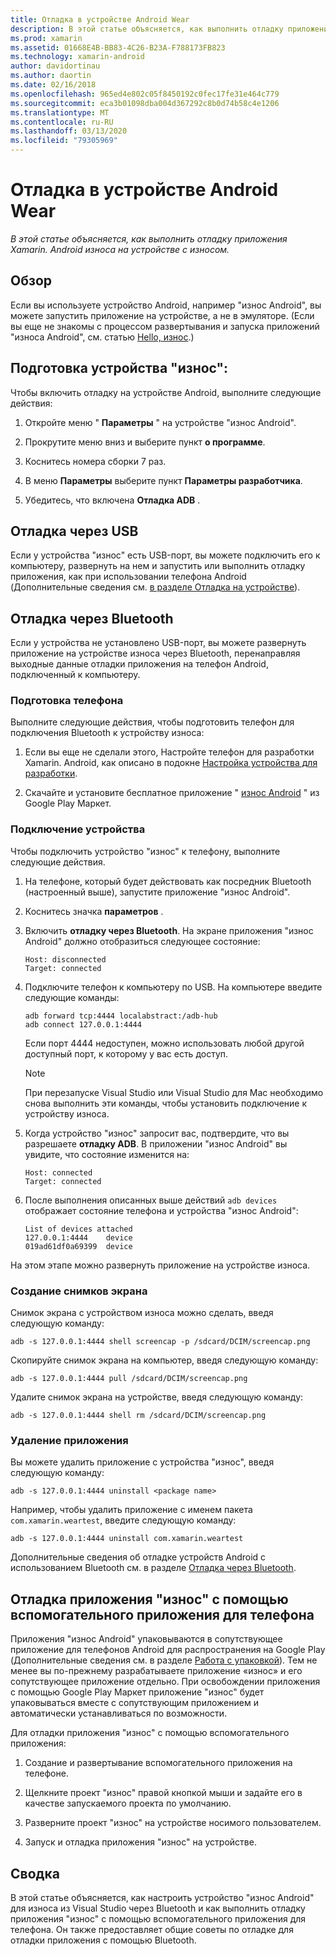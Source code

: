 ```yaml
---
title: Отладка в устройстве Android Wear
description: В этой статье объясняется, как выполнить отладку приложения Xamarin. Android износа на устройстве с износом.
ms.prod: xamarin
ms.assetid: 01668E4B-BB83-4C26-B23A-F788173FB823
ms.technology: xamarin-android
author: davidortinau
ms.author: daortin
ms.date: 02/16/2018
ms.openlocfilehash: 965ed4e802c05f8450192c0fec17fe31e464c779
ms.sourcegitcommit: eca3b01098dba004d367292c8b0d74b58c4e1206
ms.translationtype: MT
ms.contentlocale: ru-RU
ms.lasthandoff: 03/13/2020
ms.locfileid: "79305969"
---
```

# <a name="debug-on-a-wear-device"></a>Отладка в устройстве Android Wear

_В этой статье объясняется, как выполнить отладку приложения Xamarin. Android износа на устройстве с износом._

## <a name="overview"></a>Обзор

Если вы используете устройство Android, например "износ Android", вы можете запустить приложение на устройстве, а не в эмуляторе. (Если вы еще не знакомы с процессом развертывания и запуска приложений "износа Android", см. статью [Hello, износ](~/android/wear/get-started/hello-wear.md).)

## <a name="prepare-the-wear-device"></a>Подготовка устройства "износ":

Чтобы включить отладку на устройстве Android, выполните следующие действия:

1. Откройте меню " **Параметры** " на устройстве "износ Android".

2. Прокрутите меню вниз и выберите пункт **о программе**.

3. Коснитесь номера сборки 7 раз.

4. В меню **Параметры** выберите пункт **Параметры разработчика**.

5. Убедитесь, что включена **Отладка ADB** .

## <a name="debugging-over-usb"></a>Отладка через USB

Если у устройства "износ" есть USB-порт, вы можете подключить его к компьютеру, развернуть на нем и запустить или выполнить отладку приложения, как при использовании телефона Android (Дополнительные сведения см. [в разделе Отладка на устройстве](~/android/deploy-test/debugging/debug-on-device.md)).

## <a name="debugging-over-bluetooth"></a>Отладка через Bluetooth

Если у устройства не установлено USB-порт, вы можете развернуть приложение на устройстве износа через Bluetooth, перенаправляя выходные данные отладки приложения на телефон Android, подключенный к компьютеру. 

### <a name="prepare-your-phone"></a>Подготовка телефона

Выполните следующие действия, чтобы подготовить телефон для подключения Bluetooth к устройству износа: 

1. Если вы еще не сделали этого, Настройте телефон для разработки Xamarin. Android, как описано в подокне [Настройка устройства для разработки](~/android/get-started/installation/set-up-device-for-development.md).

2. Скачайте и установите бесплатное приложение " [износ Android](https://play.google.com/store/apps/details?id=com.google.android.wearable.app) " из Google Play Маркет.

### <a name="connect-the-device"></a>Подключение устройства

Чтобы подключить устройство "износ" к телефону, выполните следующие действия.

1. На телефоне, который будет действовать как посредник Bluetooth (настроенный выше), запустите приложение "износ Android". 

2. Коснитесь значка **параметров** .

3. Включить **отладку через Bluetooth**. На экране приложения "износ Android" должно отобразиться следующее состояние:

    ```
    Host: disconnected
    Target: connected
    ```

4. Подключите телефон к компьютеру по USB. На компьютере введите следующие команды:

    ```shell
    adb forward tcp:4444 localabstract:/adb-hub
    adb connect 127.0.0.1:4444
    ```

    Если порт 4444 недоступен, можно использовать любой другой доступный порт, к которому у вас есть доступ. 

    > [!NOTE]
    > При перезапуске Visual Studio или Visual Studio для Mac необходимо снова выполнить эти команды, чтобы установить подключение к устройству износа.

5. Когда устройство "износ" запросит вас, подтвердите, что вы разрешаете **отладку ADB**. В приложении "износ Android" вы увидите, что состояние изменится на:

    ```
    Host: connected
    Target: connected
    ```

6. После выполнения описанных выше действий `adb devices` отображает состояние телефона и устройства "износ Android":

    ```
    List of devices attached
    127.0.0.1:4444    device
    019ad61df0a69399  device
    ```

На этом этапе можно развернуть приложение на устройстве износа.

<a name="screenshots" />

### <a name="taking-screenshots"></a>Создание снимков экрана

Снимок экрана с устройством износа можно сделать, введя следующую команду: 

```shell
adb -s 127.0.0.1:4444 shell screencap -p /sdcard/DCIM/screencap.png
```

Скопируйте снимок экрана на компьютер, введя следующую команду:

```shell
adb -s 127.0.0.1:4444 pull /sdcard/DCIM/screencap.png
```

Удалите снимок экрана на устройстве, введя следующую команду:

```shell
adb -s 127.0.0.1:4444 shell rm /sdcard/DCIM/screencap.png
```

### <a name="uninstalling-an-app"></a>Удаление приложения

Вы можете удалить приложение с устройства "износ", введя следующую команду:

```shell
adb -s 127.0.0.1:4444 uninstall <package name>
```

Например, чтобы удалить приложение с именем пакета `com.xamarin.weartest`, введите следующую команду:

```shell
adb -s 127.0.0.1:4444 uninstall com.xamarin.weartest
```

Дополнительные сведения об отладке устройств Android с использованием Bluetooth см. в разделе [Отладка через Bluetooth](https://developer.android.com/training/wearables/apps/bt-debugging.html).

## <a name="debugging-a-wear-app-with-a-companion-phone-app"></a>Отладка приложения "износ" с помощью вспомогательного приложения для телефона

Приложения "износ Android" упаковываются в сопутствующее приложение для телефонов Android для распространения на Google Play (Дополнительные сведения см. в разделе [Работа с упаковкой](~/android/wear/deploy-test/packaging.md)). Тем не менее вы по-прежнему разрабатываете приложение «износ» и его сопутствующее приложение отдельно. При освобождении приложения с помощью Google Play Маркет приложение "износ" будет упаковываться вместе с сопутствующим приложением и автоматически устанавливаться по возможности.

Для отладки приложения "износ" с помощью вспомогательного приложения: 

1. Создание и развертывание вспомогательного приложения на телефоне.

2. Щелкните проект "износ" правой кнопкой мыши и задайте его в качестве запускаемого проекта по умолчанию.

3. Разверните проект "износ" на устройстве носимого пользователем.

4. Запуск и отладка приложения "износ" на устройстве.

## <a name="summary"></a>Сводка

В этой статье объясняется, как настроить устройство "износ Android" для износа из Visual Studio через Bluetooth и как выполнить отладку приложения "износ" с помощью вспомогательного приложения для телефона. Он также предоставляет общие советы по отладке для отладки приложения с помощью Bluetooth.
